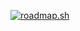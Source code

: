 [![roadmap.sh](https://api.roadmap.sh/v1-badge/wide/64b6d729f24f25404811807a?variant=dark)](https://roadmap.sh)
